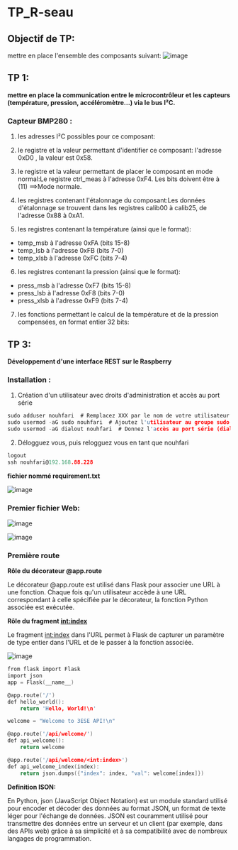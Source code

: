 # TP_R-seau

## Objectif de TP:
 mettre en place l'ensemble des composants suivant:
 ![image](https://github.com/user-attachments/assets/7d0f6780-9d64-4791-b3f1-35c563478f4d)



 ## TP 1:
**mettre en place la communication entre le microcontrôleur et les capteurs (température, pression, accéléromètre...) via  le bus I²C.**

### Capteur BMP280 :

1. les adresses I²C possibles pour ce composant:

2. le registre et la valeur permettant d'identifier ce composant: l'adresse 0xD0 , la valeur est 0x58.

3. le registre et la valeur permettant de placer le composant en mode normal:Le registre ctrl_meas à l'adresse 0xF4. Les bits doivent être à (11) ==>Mode normale.

4. les registres contenant l'étalonnage du composant:Les données d'étalonnage se trouvent dans les registres calib00 à calib25, de l'adresse 0x88 à 0xA1.

5. les registres contenant la température (ainsi que le format):
- temp_msb à l'adresse 0xFA (bits 15-8)
- temp_lsb à l'adresse 0xFB (bits 7-0)
- temp_xlsb à l'adresse 0xFC (bits 7-4)

6. les registres contenant la pression (ainsi que le format):
- press_msb à l'adresse 0xF7 (bits 15-8)
- press_lsb à l'adresse 0xF8 (bits 7-0)
- press_xlsb à l'adresse 0xF9 (bits 7-4)

7. les fonctions permettant le calcul de la température et de la pression compensées, en format entier 32 bits:



 ## TP 3:
 **Développement d'une interface REST sur le Raspberry**
 
### Installation :
1. Création d'un utilisateur avec droits d'administration et accès au port série
   
```c
sudo adduser nouhfari  # Remplacez XXX par le nom de votre utilisateur
sudo usermod -aG sudo nouhfari  # Ajoutez l'utilisateur au groupe sudo
sudo usermod -aG dialout nouhfari  # Donnez l'accès au port série (dialout)
```

2. Délogguez vous, puis relogguez vous en tant que nouhfari
   
```c
logout
ssh nouhfari@192.168.88.228
```

**fichier nommé requirement.txt**

![image](https://github.com/user-attachments/assets/0e661ee0-9e57-47f6-a517-9a58d3ce1fb1)


### Premier fichier Web:

![image](https://github.com/user-attachments/assets/e88737cb-7fa9-4cff-96d1-d3b345701e84)

![image](https://github.com/user-attachments/assets/608c2056-3cbd-4b61-8d35-c533d10f2a03)

### Première route

**Rôle du décorateur @app.route**

Le décorateur @app.route est utilisé dans Flask pour associer une URL à une fonction. Chaque fois qu'un utilisateur accède à une URL correspondant à celle spécifiée par le décorateur, la fonction Python associée est exécutée.

**Rôle du fragment <int:index>**

Le fragment <int:index> dans l'URL permet à Flask de capturer un paramètre de type entier dans l'URL et de le passer à la fonction associée.

![image](https://github.com/user-attachments/assets/f4b414c0-6e15-47b0-83ca-4202d69a1bc6)

```c
from flask import Flask
import json
app = Flask(__name__)

@app.route('/')
def hello_world():
    return 'Hello, World!\n'

welcome = "Welcome to 3ESE API!\n"

@app.route('/api/welcome/')
def api_welcome():
    return welcome

@app.route('/api/welcome/<int:index>')
def api_welcome_index(index):
    return json.dumps({"index": index, "val": welcome[index]})

```
**Definition ISON:**

En Python, json (JavaScript Object Notation) est un module standard utilisé pour encoder et décoder des données au format JSON, un format de texte léger pour l'échange de données. JSON est couramment utilisé pour transmettre des données entre un serveur et un client (par exemple, dans des APIs web) grâce à sa simplicité et à sa compatibilité avec de nombreux langages de programmation.







